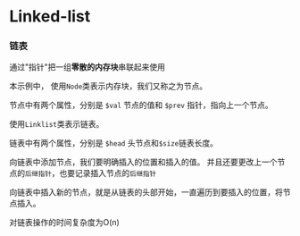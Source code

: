 # Linked-list

### 链表
通过"指针"把一组**零散的内存块**串联起来使用

本示例中，
使用`Node`类表示内存块，我们又称之为节点。

节点中有两个属性，分别是 `$val` 节点的值和 `$prev` 指针，指向上一个节点。

使用`Linklist`类表示链表。

链表中有两个属性，分别是 `$head` 头节点和`$size`链表长度。


向链表中添加节点，我们要明确插入的位置和插入的值。
并且还要更改上一个节点的`后继指针`，也要记录插入节点的`后继指针`


向链表中插入新的节点，就是从链表的头部开始，一直遍历到要插入的位置，将节点插入。


对链表操作的时间复杂度为O(n)
